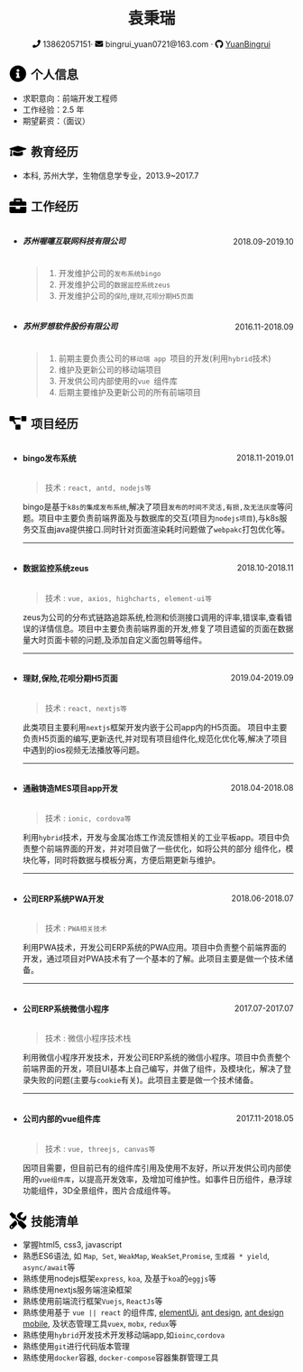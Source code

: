 <center>
  <h1>袁秉瑞</h1>
  <div style="display: flex; justify-content: center;">
    <div style="display: flex;align-items:center;">
      <img src="assets/phone-solid.svg" width="14px" style="padding-right: 4px">
      <span>13862057151</span>
    </div>
    ·
    <div style="display: flex;align-items:center;padding: 0 4px">
      <img src="assets/envelope-solid.svg" width="14px" style="padding-right: 4px">
      bingrui_yuan0721@163.com
    </div>
    ·
    <div style="display: flex;align-items:center;padding-left: 4px;">
      <img src="assets/github-brands.svg" width="14px" style="padding-right: 4px">
      <a href="https://github.com/YuanBingrui">YuanBingrui</a>
    </div>
  </div>
</center>

## <div style="display: flex;align-items:center;"><img src="assets/info-circle-solid.svg" width="30px" style="padding-right: 8px"> 个人信息 </div>

- 求职意向：前端开发工程师
- 工作经验：2.5 年
- 期望薪资：（面议）

## <div style="display: flex;align-items:center;"><img src="assets/graduation-cap-solid.svg" width="30px" style="padding-right: 8px"> 教育经历 </div>

- 本科, 苏州大学，生物信息学专业，2013.9~2017.7

## <div style="display: flex;align-items:center;"><img src="assets/briefcase-solid.svg" width="30px" style="padding-right: 8px"> 工作经历 </div>

- <div style="display: flex;justify-content: space-between;align-items:center;">
    <h5>苏州喔噻互联网科技有限公司</h5>
    2018.09-2019.10
  </div>

  > 1. 开发维护公司的`发布系统bingo`
  > 2. 开发维护公司的`数据监控系统zeus`
  > 3. 开发维护公司的`保险`,`理财`,`花呗分期H5页面`

- <div style="display: flex;justify-content: space-between;align-items:center;">
    <h5>苏州罗想软件股份有限公司</h5>
    2016.11-2018.09
  </div>

  > 1. 前期主要负责公司的`移动端 app `项目的开发(利用`hybrid`技术)
  > 2. 维护及更新公司的移动端项目
  > 3. 开发供公司内部使用的`vue `组件库
  > 4. 后期主要维护及更新公司的所有前端项目

## <div style="display: flex;align-items:center;"><img src="assets/project-diagram-solid.svg" width="30px" style="padding-right: 8px"> 项目经历 </div>

- <div style="display: flex;justify-content: space-between;align-items:center;">
    <h4>bingo发布系统</h4>
    2018.11-2019.01
  </div>

  > 技术 : `react, antd, nodejs等`

  bingo是基于`k8s的集成发布系统`,解决了项目`发布的时间不灵活,有损,及无法灰度`等问题。项目中主要负责前端界面及与数据库的交互(项目为`nodejs项目`),与k8s服务交互由java提供接口.同时针对页面渲染耗时问题做了`webpakc`打包优化等。

  * * *
- <div style="display: flex;justify-content: space-between;align-items:center;">
    <h4>数据监控系统zeus</h4>
    2018.10-2018.11
  </div>

  > 技术 : `vue, axios, highcharts, element-ui等`

  zeus为公司的分布式链路追踪系统,检测和侦测接口调用的评率,错误率,查看错误的详情信息。项目中主要负责前端界面的开发,修复了项目遗留的页面在数据量大时页面卡顿的问题,及添加自定义面包屑等组件。

  * * *
- <div style="display: flex;justify-content: space-between;align-items:center;">
    <h4>理财,保险,花呗分期H5页面</h4>
    2019.04-2019.09
  </div>

  > 技术 : `react, nextjs等`

  此类项目主要利用`nextjs`框架开发内嵌于公司app内的H5页面。 项目中主要负责H5页面的编写,更新迭代,并对现有项目组件化,规范化优化等,解决了项目中遇到的ios视频无法播放等问题。

  * * *
- <div style="display: flex;justify-content: space-between;align-items:center;">
    <h4>通融铸造MES项目app开发</h4>
    2018.04-2018.08
  </div>

  > 技术 : `ionic, cordova等`

  利用`hybrid`技术，开发与金属冶炼工作流反馈相关的工业平板app。项目中负责整个前端界面的开发，并对项目做了一些优化，如将公共的部分 组件化，模块化等，同时将数据与模板分离，方便后期更新与维护。

  * * *
- <div style="display: flex;justify-content: space-between;align-items:center;">
    <h4>公司ERP系统PWA开发</h4>
    2018.06-2018.07
  </div>

  > 技术 : `PWA相关技术`

  利用PWA技术，开发公司ERP系统的PWA应用。项目中负责整个前端界面的开发，通过项目对PWA技术有了一个基本的了解。此项目主要是做一个技术储备。

  * * *
- <div style="display: flex;justify-content: space-between;align-items:center;">
    <h4>公司ERP系统微信小程序</h4>
    2017.07-2017.07
  </div>

  > 技术 : 微信小程序技术栈

  利用微信小程序开发技术，开发公司ERP系统的微信小程序。项目中负责整个前端界面的开发，项目UI基本上自己编写，并做了组件，及模块化，解决了登录失败的问题(主要与`cookie`有关)。此项目主要是做一个技术储备。

  * * *
- <div style="display: flex;justify-content: space-between;align-items:center;">
    <h4>公司内部的vue组件库</h4>
    2017.11-2018.05
  </div>

  > 技术 : `vue, threejs, canvas等`

  因项目需要，但目前已有的组件库引用及使用不友好，所以开发供公司内部使用的`vue组件库`，以提高开发效率，及增加可维护性。如事件日历组件，悬浮球功能组件，3D全景组件，图片合成组件等。

## <div style="display: flex;align-items:center;"><img src="assets/tools-solid.svg" width="30px" style="padding-right: 8px"> 技能清单 </div>

- 掌握html5, css3, javascript
- 熟悉ES6语法, 如 `Map`,` Set`, `WeakMap`, `WeakSet`,`Promise`, `生成器 * yield`, `async/await`等
- 熟练使用nodejs框架`express`, `koa`, 及基于`koa`的`eggjs`等
- 熟练使用nextjs服务端渲染框架
- 熟练使用前端流行框架`Vuejs`, `ReactJs`等
- 熟练使用基于 `vue || react` 的组件库, [elementUi](https://element.eleme.cn/#/zh-CN/component/installation), [ant design](https://ant.design/index-cn), [ant design mobile](https://mobile.ant.design/index-cn), 及状态管理工具`vuex`, `mobx`, `redux`等 
- 熟练使用`hybrid`开发技术开发移动端app,如`ioinc`,`cordova`
- 熟练使用`git`进行代码版本管理
- 熟练使用`docker`容器, `docker-compose`容器集群管理工具